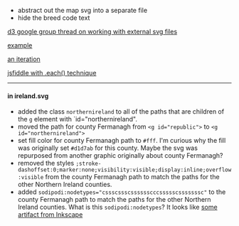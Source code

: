 - abstract out the map svg into a separate file
- hide the breed code text

[d3 google group thread on working with external svg files](https://groups.google.com/forum/embed/#!topic/d3-js/-qYDy71c_lA)

[example](http://bl.ocks.org/mbostock/1014829)

[an iteration](http://bl.ocks.org/biovisualize/1238376)

[jsfiddle with .each() technique](http://jsfiddle.net/christopheviau/XnG6r/)


---

#### in ireland.svg 
- added the class `northernireland` to all of the paths that are children of the `g` element with `id="northernireland".
- moved the path for county Fermanagh from `<g id="republic">` to `<g id="northernireland">` 
- set fill color for county Fermanagh path to `#fff`.  I'm curious why the fill was originally set `#d1d7ab` for this county.  Maybe the svg was repurposed from another graphic originally about county Fermanagh?
- removed the styles `;stroke-dashoffset:0;marker:none;visibility:visible;display:inline;overflow:visible` from the county Fermanagh path to match the paths for the other Northern Ireland counties.
- added `sodipodi:nodetypes="cssscssscsssssscccssssscsssssssc"` to the county Fermanagh path to match the paths for the other Northern Ireland counties.  What is this `sodipodi:nodetypes`? It looks like [some artifact from Inkscape](http://www.inkscapeforum.com/viewtopic.php?t=4590)